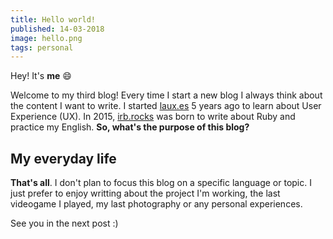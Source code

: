 ```yaml
---
title: Hello world!
published: 14-03-2018
image: hello.png
tags: personal
---
```


Hey! It's **me** 😄

Welcome to my third blog! Every time I start a new blog I always think about the content I want to write. I started [laux.es](https://laux.es) 5 years ago to learn about User Experience (UX). In 2015, [irb.rocks](https://irb.rocks/hi_world-rb/) was born to write about Ruby and practice my English. **So, what's the purpose of this blog?**

## My everyday life

**That's all**. I don't plan to focus this blog on a specific language or topic. I just prefer to enjoy writting about the project I'm working, the last videogame I played, my last photography or any personal experiences.

See you in the next post :)
